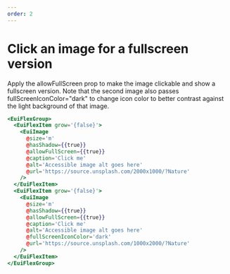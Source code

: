 ```yaml
---
order: 2
---
```


# Click an image for a fullscreen version

 <EuiText>
    <p>Apply the <EuiCode @language="text">allowFullScreen</EuiCode> prop to make the image clickable and show a fullscreen version. Note that the second image also passes <EuiCode @language="js">fullScreenIconColor<span class="token operator">=</span><span class="token string">"dark"</span></EuiCode> to change icon color to better contrast against the light background of that image.</p>
    </EuiText>

```hbs template
<EuiFlexGroup>
  <EuiFlexItem grow='{false}'>
    <EuiImage
      @size='m'
      @hasShadow={{true}}
      @allowFullScreen={{true}}
      @caption='Click me'
      @alt='Accessible image alt goes here'
      @url='https://source.unsplash.com/2000x1000/?Nature'
    />
  </EuiFlexItem>
  <EuiFlexItem grow='{false}'>
    <EuiImage
      @size='m'
      @hasShadow={{true}}
      @allowFullScreen={{true}}
      @caption='Click me'
      @alt='Accessible image alt goes here'
      @fullScreenIconColor='dark'
      @url='https://source.unsplash.com/1000x2000/?Nature'
    />
  </EuiFlexItem>
</EuiFlexGroup>
```
